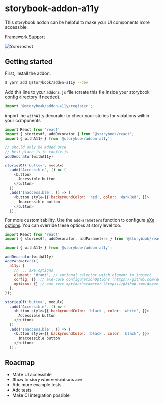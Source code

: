 # storybook-addon-a11y

This storybook addon can be helpful to make your UI components more accessible.

[Framework Support](https://github.com/storybookjs/storybook/blob/master/ADDONS_SUPPORT.md)

![Screenshot](https://raw.githubusercontent.com/storybookjs/storybook/HEAD/addons/a11y/docs/screenshot.png)

## Getting started

First, install the addon.

```sh
$ yarn add @storybook/addon-a11y --dev
```

Add this line to your `addons.js` file (create this file inside your storybook config directory if needed).

```js
import '@storybook/addon-a11y/register';
```

import the `withA11y` decorator to check your stories for violations within your components.

```js
import React from 'react';
import { storiesOf, addDecorator } from '@storybook/react';
import { withA11y } from '@storybook/addon-a11y';

// should only be added once
// best place is in config.js
addDecorator(withA11y)

storiesOf('button', module)
  .add('Accessible', () => (
    <button>
      Accessible button
    </button>
  ))
  .add('Inaccessible', () => (
    <button style={{ backgroundColor: 'red', color: 'darkRed', }}>
      Inaccessible button
    </button>
  ));
```

For more customizability. Use the `addParameters` function to configure [aXe options](https://github.com/dequelabs/axe-core/blob/develop/doc/API.md#api-name-axeconfigure).
You can override these options at story level too.

```js
import React from 'react';
import { storiesOf, addDecorator, addParameters } from '@storybook/react';

import { withA11y } from '@storybook/addon-a11y';

addDecorator(withA11y)
addParameters({
  a11y: {
    // ... axe options
    element: '#root', // optional selector which element to inspect
    config: {}, // axe-core configurationOptions (https://github.com/dequelabs/axe-core/blob/develop/doc/API.md#parameters-1)
    options: {} // axe-core optionsParameter (https://github.com/dequelabs/axe-core/blob/develop/doc/API.md#options-parameter)
  },
});

storiesOf('button', module)
  .add('Accessible', () => (
    <button style={{ backgroundColor: 'black', color: 'white', }}>
      Accessible button
    </button>
  ))
  .add('Inaccessible', () => (
    <button style={{ backgroundColor: 'black', color: 'black', }}>
      Inaccessible button
    </button>
  ));
```

## Roadmap

* Make UI accessible
* Show in story where violations are.
* Add more example tests
* Add tests
* Make CI integration possible
